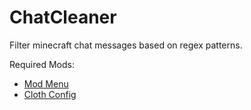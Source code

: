 # ChatCleaner
Filter minecraft chat messages based on regex patterns.

Required Mods:
 - [Mod Menu](https://www.curseforge.com/minecraft/mc-mods/modmenu)
 - [Cloth Config](https://www.curseforge.com/minecraft/mc-mods/cloth-config)
